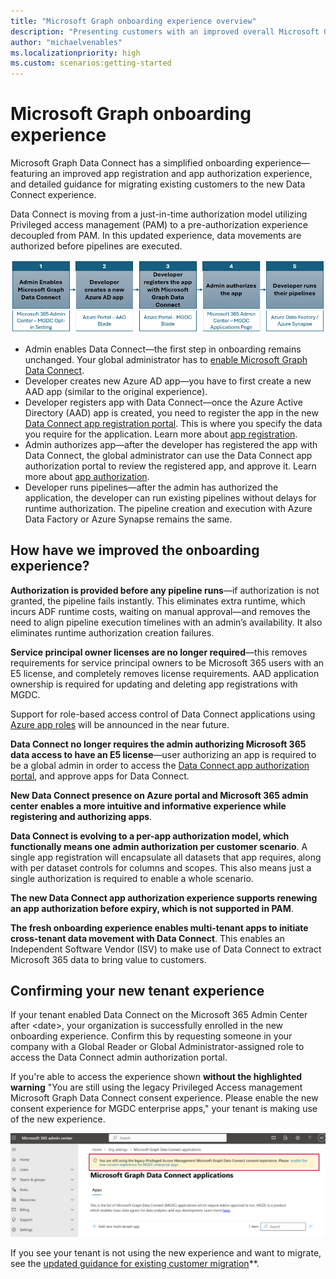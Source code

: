 ```yaml
---
title: "Microsoft Graph onboarding experience overview"
description: "Presenting customers with an improved overall Microsoft Graph Data Connect onboarding experience."
author: "michaelvenables"
ms.localizationpriority: high
ms.custom: scenarios:getting-started
---
```


# Microsoft Graph onboarding experience

Microsoft Graph Data Connect has a simplified onboarding experience—featuring an improved app registration and app authorization experience, and detailed guidance for migrating existing customers to the new Data Connect experience.

Data Connect is moving from a just-in-time authorization model utilizing Privileged access management (PAM) to a pre-authorization experience decoupled from PAM. In this updated experience, data movements are authorized before pipelines are executed.
<!-- Graphic need to be updated without links. -->
![Graphic showing the improved onboarding experience for Microsoft Graph Data Connect customers.](images/new-mgdc-onboarding-flow.png)

- Admin enables Data Connect—the first step in onboarding remains unchanged. Your global administrator has to [enable Microsoft Graph Data Connect](https://admin.microsoft.com/adminportal/home#/Settings/Services/:/Settings/L1/O365DataPlan).
- Developer creates new Azure AD app—you have to first create a new AAD app (similar to the original experience).
- Developer registers app with Data Connect—once the Azure Active Directory (AAD) app is created, you need to register the app in the new [Data Connect app registration portal](https://aka.ms/mgdcinazure). This is where you specify the data you require for the application. Learn more about [app registration](./app-registration.md).
- Admin authorizes app—after the developer has registered the app with Data Connect, the global administrator can use the Data Connect app authorization portal to review the registered app, and approve it. Learn more about [app authorization](./app-authorization.md).
- Developer runs pipelines—after the admin has authorized the application, the developer can run existing pipelines without delays for runtime authorization. The pipeline creation and execution with Azure Data Factory or Azure Synapse remains the same.

## How have we improved the onboarding experience?

**Authorization is provided before any pipeline runs**—if authorization is not granted, the pipeline fails instantly. This eliminates extra runtime, which incurs ADF runtime costs, waiting on manual approval—and removes the need to align pipeline execution timelines with an admin’s availability. It also eliminates runtime authorization creation failures.

**Service principal owner licenses are no longer required**—this removes requirements for service principal owners to be Microsoft 365 users with an E5 license, and completely removes license requirements. AAD application ownership is required for updating and deleting app registrations with MGDC. 

Support for role-based access control of Data Connect applications using [Azure app roles](https://learn.microsoft.com/azure/active-directory/develop/howto-add-app-roles-in-apps#declare-roles-for-an-application) will be announced in the near future.

**Data Connect no longer requires the admin authorizing Microsoft 365 data access to have an E5 license**—user authorizing an app is required to be a global admin in order to access the [Data Connect app authorization portal](https://admin.microsoft.com/Adminportal/Home?#/Settings/MGDCAdminCenter), and approve apps for Data Connect.

**New Data Connect presence on Azure portal and Microsoft 365 admin center enables a more intuitive and informative experience while registering and authorizing apps**.  

**Data Connect is evolving to a per-app authorization model, which functionally means one admin authorization per customer scenario**. A single app registration will encapsulate all datasets that app requires, along with per dataset controls for columns and scopes. This also means just a single authorization is required to enable a whole scenario.

**The new Data Connect app authorization experience supports renewing an app authorization before expiry, which is not supported in PAM**.

**The fresh onboarding experience enables multi-tenant apps to initiate cross-tenant data movement with Data Connect**. This enables an Independent Software Vendor (ISV) to make use of Data Connect to extract Microsoft 365 data to bring value to customers.

## Confirming your new tenant experience
<!-- This date has a bit of a cyclic dependency... as soon as docs go out, we will roll this out... once this is signed off, we can decide the exact date and add it here and other places. -->
If your tenant enabled Data Connect on the Microsoft 365 Admin Center after &lt;date&gt;, your organization is successfully enrolled in the new onboarding experience. Confirm this by requesting someone in your company with a Global Reader or Global Administrator-assigned role to access the Data Connect admin authorization portal. 

If you're able to access the experience shown **without the highlighted warning** "You are still using the legacy Privileged Access management Microsoft Graph Data Connect consent experience. Please enable the new consent experience for MGDC enterprise apps," your tenant is making use of the new experience.

![The highlighted warning displayed for users if their organization is not using the new tenant experience.](images/M365-admin-center-highlighted-warning.png)

If you see your tenant is not using the new experience and want to migrate, see the [updated guidance for existing customer migration](./existing-customer-migration.md)**.
